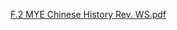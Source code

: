 [F.2 MYE Chinese History Rev. WS.pdf](https://github.com/user-attachments/files/17338126/F.2.MYE.Chinese.History.Rev.WS.pdf)
